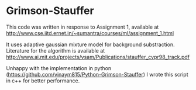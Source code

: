 # Grimson-Stauffer
This code was written in response to Assignment 1, available at
http://www.cse.iitd.ernet.in/~sumantra/courses/ml/assignment_1.html

It uses adaptive gaussian mixture model for background substraction. 
Literature for the algorithm is available at 
http://www.ai.mit.edu/projects/vsam/Publications/stauffer_cvpr98_track.pdf

Unhappy with the implementation in python (https://github.com/vinaym815/Python-Grimson-Stauffer) 
I wrote this script in c++ for better performance.
